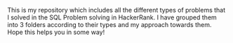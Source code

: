 This is my repository which includes all the different types of problems that I solved in the SQL Problem solving in HackerRank. I have grouped them into 3 folders according to their types and my approach towards them.
Hope this helps you in some way!
